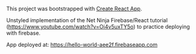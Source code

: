 This project was bootstrapped with [Create React App](https://github.com/facebook/create-react-app).

Unstyled implementation of the Net Ninja Firebase/React tutorial (https://www.youtube.com/watch?v=Oi4v5uxTY5o) to practice deploying with firebase.

App deployed at: https://hello-world-aee2f.firebaseapp.com
